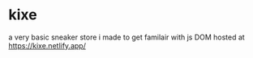 # kixe
a very basic sneaker store i made to get familair with js DOM
hosted at https://kixe.netlify.app/
